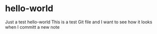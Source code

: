 # hello-world
Just a test hello-world
This is a test Git file and I want to see how it looks when I committ a new note

